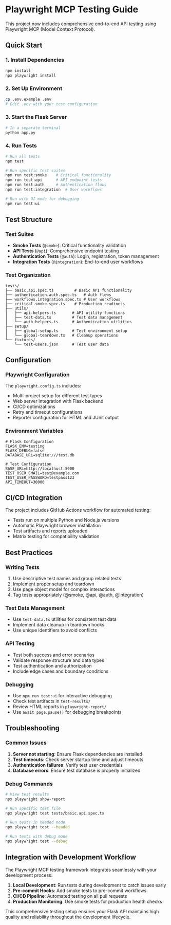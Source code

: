 # Playwright MCP Testing Guide

This project now includes comprehensive end-to-end API testing using Playwright MCP (Model Context Protocol).

## Quick Start

### 1. Install Dependencies
```bash
npm install
npx playwright install
```

### 2. Set Up Environment
```bash
cp .env.example .env
# Edit .env with your test configuration
```

### 3. Start the Flask Server
```bash
# In a separate terminal
python app.py
```

### 4. Run Tests
```bash
# Run all tests
npm test

# Run specific test suites
npm run test:smoke    # Critical functionality
npm run test:api      # API endpoint tests
npm run test:auth     # Authentication flows
npm run test:integration  # User workflows

# Run with UI mode for debugging
npm run test:ui
```

## Test Structure

### Test Suites
- **Smoke Tests** (`@smoke`): Critical functionality validation
- **API Tests** (`@api`): Comprehensive endpoint testing
- **Authentication Tests** (`@auth`): Login, registration, token management
- **Integration Tests** (`@integration`): End-to-end user workflows

### Test Organization
```
tests/
├── basic.api.spec.ts         # Basic API functionality
├── authentication.auth.spec.ts   # Auth flows
├── workflows.integration.spec.ts # User workflows
├── critical.smoke.spec.ts    # Production readiness
├── utils/
│   ├── api-helpers.ts       # API utility functions
│   ├── test-data.ts         # Test data management
│   └── auth-helpers.ts      # Authentication utilities
├── setup/
│   ├── global-setup.ts      # Test environment setup
│   └── global-teardown.ts   # Cleanup operations
└── fixtures/
    └── test-users.json      # Test user data
```

## Configuration

### Playwright Configuration
The `playwright.config.ts` includes:
- Multi-project setup for different test types
- Web server integration with Flask backend
- CI/CD optimizations
- Retry and timeout configurations
- Reporter configuration for HTML and JUnit output

### Environment Variables
```env
# Flask Configuration
FLASK_ENV=testing
FLASK_DEBUG=false
DATABASE_URL=sqlite:///test.db

# Test Configuration
BASE_URL=http://localhost:5000
TEST_USER_EMAIL=test@example.com
TEST_USER_PASSWORD=testpass123
API_TIMEOUT=30000
```

## CI/CD Integration

The project includes GitHub Actions workflow for automated testing:
- Tests run on multiple Python and Node.js versions
- Automatic Playwright browser installation
- Test artifacts and reports uploaded
- Matrix testing for compatibility validation

## Best Practices

### Writing Tests
1. Use descriptive test names and group related tests
2. Implement proper setup and teardown
3. Use page object model for complex interactions
4. Tag tests appropriately (@smoke, @api, @auth, @integration)

### Test Data Management
- Use `test-data.ts` utilities for consistent test data
- Implement data cleanup in teardown hooks
- Use unique identifiers to avoid conflicts

### API Testing
- Test both success and error scenarios
- Validate response structure and data types
- Test authentication and authorization
- Include edge cases and boundary conditions

### Debugging
- Use `npm run test:ui` for interactive debugging
- Check test artifacts in `test-results/`
- Review HTML reports in `playwright-report/`
- Use `await page.pause()` for debugging breakpoints

## Troubleshooting

### Common Issues
1. **Server not starting**: Ensure Flask dependencies are installed
2. **Test timeouts**: Check server startup time and adjust timeouts
3. **Authentication failures**: Verify test user credentials
4. **Database errors**: Ensure test database is properly initialized

### Debug Commands
```bash
# View test results
npx playwright show-report

# Run specific test file
npx playwright test tests/basic.api.spec.ts

# Run tests in headed mode
npx playwright test --headed

# Run tests with debug mode
npx playwright test --debug
```

## Integration with Development Workflow

The Playwright MCP testing framework integrates seamlessly with your development process:

1. **Local Development**: Run tests during development to catch issues early
2. **Pre-commit Hooks**: Add smoke tests to pre-commit workflows
3. **CI/CD Pipeline**: Automated testing on all pull requests
4. **Production Monitoring**: Use smoke tests for production health checks

This comprehensive testing setup ensures your Flask API maintains high quality and reliability throughout the development lifecycle.
